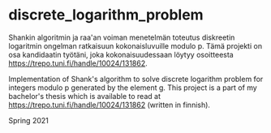 # discrete_logarithm_problem

Shankin algoritmin ja raa'an voiman menetelmän toteutus diskreetin logaritmin ongelman ratkaisuun kokonaisluvuille modulo p. Tämä projekti on osa kandidaatin työtäni, joka kokonaisuudessaan löytyy osoitteesta https://trepo.tuni.fi/handle/10024/131862.

Implementation of Shank's algorithm to solve discrete logarithm problem for integers modulo p generated by the element g. This project is a part of my bachelor's thesis which is available to read at https://trepo.tuni.fi/handle/10024/131862 (written in finnish).

Spring 2021
